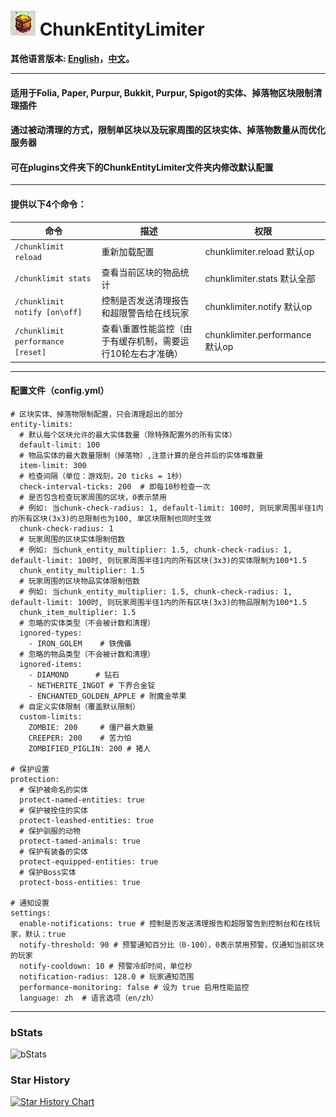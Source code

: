 # ![logo](https://github.com/intellectmind/ChunkEntityLimiter/blob/main/icon_40.png) ChunkEntityLimiter

**其他语言版本: [English](README.md)，[中文](README_zh.md)。**

----------------------------------------------------------------------------------------------------------

#### 适用于Folia, Paper, Purpur, Bukkit, Purpur, Spigot的实体、掉落物区块限制清理插件

#### 通过被动清理的方式，限制单区块以及玩家周围的区块实体、掉落物数量从而优化服务器

#### 可在plugins文件夹下的ChunkEntityLimiter文件夹内修改默认配置

----------------------------------------------------------------------------------------------------------

#### 提供以下4个命令：

| 命令                     | 描述                                         | 权限                             |
|--------------------------|--------------------------------------------|----------------------------------|
| ```/chunklimit reload```       | 重新加载配置                               | chunklimiter.reload 默认op       |
| ```/chunklimit stats```        | 查看当前区块的物品统计                     | chunklimiter.stats 默认全部      |
| ```/chunklimit notify [on\off]``` | 控制是否发送清理报告和超限警告给在线玩家 | chunklimiter.notify 默认op       |
| ```/chunklimit performance [reset]``` | 查看\重置性能监控（由于有缓存机制，需要运行10轮左右才准确） | chunklimiter.performance 默认op       |

----------------------------------------------------------------------------------------------------------

#### 配置文件（config.yml）

```
# 区块实体、掉落物限制配置，只会清理超出的部分
entity-limits:
  # 默认每个区块允许的最大实体数量（除特殊配置外的所有实体）
  default-limit: 100
  # 物品实体的最大数量限制（掉落物）,注意计算的是合并后的实体堆数量
  item-limit: 300
  # 检查间隔（单位：游戏刻，20 ticks = 1秒）
  check-interval-ticks: 200  # 即每10秒检查一次
  # 是否包含检查玩家周围的区块，0表示禁用
  # 例如: 当chunk-check-radius: 1, default-limit: 100时, 则玩家周围半径1内的所有区块(3x3)的总限制也为100, 单区块限制也同时生效
  chunk-check-radius: 1
  # 玩家周围的区块实体限制倍数
  # 例如: 当chunk_entity_multiplier: 1.5, chunk-check-radius: 1, default-limit: 100时, 则玩家周围半径1内的所有区块(3x3)的实体限制为100*1.5
  chunk_entity_multiplier: 1.5
  # 玩家周围的区块物品实体限制倍数
  # 例如: 当chunk_entity_multiplier: 1.5, chunk-check-radius: 1, default-limit: 100时, 则玩家周围半径1内的所有区块(3x3)的物品限制为100*1.5
  chunk_item_multiplier: 1.5
  # 忽略的实体类型（不会被计数和清理）
  ignored-types:
    - IRON_GOLEM    # 铁傀儡
  # 忽略的物品类型（不会被计数和清理）
  ignored-items:
    - DIAMOND      # 钻石
    - NETHERITE_INGOT # 下界合金锭
    - ENCHANTED_GOLDEN_APPLE # 附魔金苹果
  # 自定义实体限制（覆盖默认限制）
  custom-limits:
    ZOMBIE: 200     # 僵尸最大数量
    CREEPER: 200    # 苦力怕
    ZOMBIFIED_PIGLIN: 200 # 猪人

# 保护设置
protection:
  # 保护被命名的实体
  protect-named-entities: true
  # 保护被拴住的实体
  protect-leashed-entities: true
  # 保护驯服的动物
  protect-tamed-animals: true
  # 保护有装备的实体
  protect-equipped-entities: true
  # 保护Boss实体
  protect-boss-entities: true

# 通知设置
settings:
  enable-notifications: true # 控制是否发送清理报告和超限警告到控制台和在线玩家，默认：true
  notify-threshold: 90 # 预警通知百分比（0-100），0表示禁用预警，仅通知当前区块的玩家
  notify-cooldown: 10 # 预警冷却时间，单位秒
  notification-radius: 128.0 # 玩家通知范围
  performance-monitoring: false # 设为 true 启用性能监控
  language: zh  # 语言选项（en/zh）
```

----------------------------------------------------------------------------------------------------------

### bStats
![bStats](https://bstats.org/signatures/bukkit/ChunkEntityLimiter.svg)

### Star History
[![Star History Chart](https://api.star-history.com/svg?repos=intellectmind/ChunkEntityLimiter&type=Date)](https://star-history.com/#intellectmind/ChunkEntityLimiter&Date)
